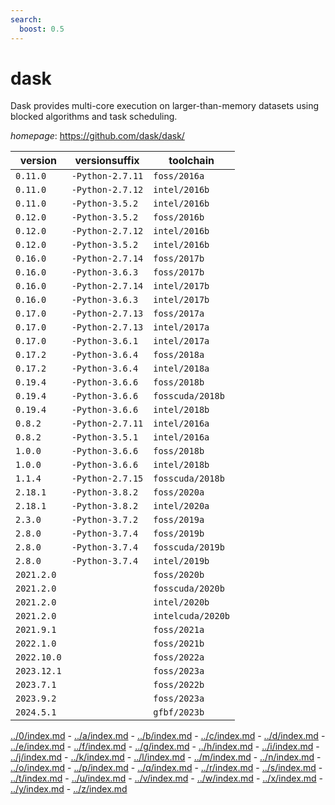 ```yaml
---
search:
  boost: 0.5
---
```

# dask

Dask provides multi-core execution on larger-than-memory datasets using blocked algorithms  and task scheduling.

*homepage*: <https://github.com/dask/dask/>

version | versionsuffix | toolchain
--------|---------------|----------
``0.11.0`` | ``-Python-2.7.11`` | ``foss/2016a``
``0.11.0`` | ``-Python-2.7.12`` | ``intel/2016b``
``0.11.0`` | ``-Python-3.5.2`` | ``intel/2016b``
``0.12.0`` | ``-Python-3.5.2`` | ``foss/2016b``
``0.12.0`` | ``-Python-2.7.12`` | ``intel/2016b``
``0.12.0`` | ``-Python-3.5.2`` | ``intel/2016b``
``0.16.0`` | ``-Python-2.7.14`` | ``foss/2017b``
``0.16.0`` | ``-Python-3.6.3`` | ``foss/2017b``
``0.16.0`` | ``-Python-2.7.14`` | ``intel/2017b``
``0.16.0`` | ``-Python-3.6.3`` | ``intel/2017b``
``0.17.0`` | ``-Python-2.7.13`` | ``foss/2017a``
``0.17.0`` | ``-Python-2.7.13`` | ``intel/2017a``
``0.17.0`` | ``-Python-3.6.1`` | ``intel/2017a``
``0.17.2`` | ``-Python-3.6.4`` | ``foss/2018a``
``0.17.2`` | ``-Python-3.6.4`` | ``intel/2018a``
``0.19.4`` | ``-Python-3.6.6`` | ``foss/2018b``
``0.19.4`` | ``-Python-3.6.6`` | ``fosscuda/2018b``
``0.19.4`` | ``-Python-3.6.6`` | ``intel/2018b``
``0.8.2`` | ``-Python-2.7.11`` | ``intel/2016a``
``0.8.2`` | ``-Python-3.5.1`` | ``intel/2016a``
``1.0.0`` | ``-Python-3.6.6`` | ``foss/2018b``
``1.0.0`` | ``-Python-3.6.6`` | ``intel/2018b``
``1.1.4`` | ``-Python-2.7.15`` | ``fosscuda/2018b``
``2.18.1`` | ``-Python-3.8.2`` | ``foss/2020a``
``2.18.1`` | ``-Python-3.8.2`` | ``intel/2020a``
``2.3.0`` | ``-Python-3.7.2`` | ``foss/2019a``
``2.8.0`` | ``-Python-3.7.4`` | ``foss/2019b``
``2.8.0`` | ``-Python-3.7.4`` | ``fosscuda/2019b``
``2.8.0`` | ``-Python-3.7.4`` | ``intel/2019b``
``2021.2.0`` |  | ``foss/2020b``
``2021.2.0`` |  | ``fosscuda/2020b``
``2021.2.0`` |  | ``intel/2020b``
``2021.2.0`` |  | ``intelcuda/2020b``
``2021.9.1`` |  | ``foss/2021a``
``2022.1.0`` |  | ``foss/2021b``
``2022.10.0`` |  | ``foss/2022a``
``2023.12.1`` |  | ``foss/2023a``
``2023.7.1`` |  | ``foss/2022b``
``2023.9.2`` |  | ``foss/2023a``
``2024.5.1`` |  | ``gfbf/2023b``

[../0/index.md](0) - [../a/index.md](a) - [../b/index.md](b) - [../c/index.md](c) - [../d/index.md](d) - [../e/index.md](e) - [../f/index.md](f) - [../g/index.md](g) - [../h/index.md](h) - [../i/index.md](i) - [../j/index.md](j) - [../k/index.md](k) - [../l/index.md](l) - [../m/index.md](m) - [../n/index.md](n) - [../o/index.md](o) - [../p/index.md](p) - [../q/index.md](q) - [../r/index.md](r) - [../s/index.md](s) - [../t/index.md](t) - [../u/index.md](u) - [../v/index.md](v) - [../w/index.md](w) - [../x/index.md](x) - [../y/index.md](y) - [../z/index.md](z)

